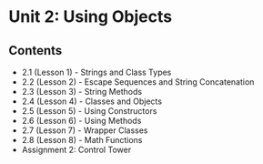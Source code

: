 # Unit 2: Using Objects

## Contents
- 2.1 (Lesson 1) - Strings and Class Types
- 2.2 (Lesson 2) - Escape Sequences and String Concatenation
- 2.3 (Lesson 3) - String Methods
- 2.4 (Lesson 4) - Classes and Objects
- 2.5 (Lesson 5) - Using Constructors
- 2.6 (Lesson 6) - Using Methods
- 2.7 (Lesson 7) - Wrapper Classes
- 2.8 (Lesson 8) - Math Functions
- Assignment 2: Control Tower